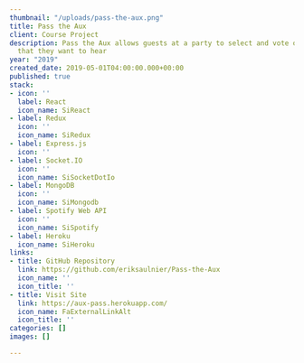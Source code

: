 ```yaml
---
thumbnail: "/uploads/pass-the-aux.png"
title: Pass the Aux
client: Course Project
description: Pass the Aux allows guests at a party to select and vote on the music
  that they want to hear
year: "2019"
created_date: 2019-05-01T04:00:00.000+00:00
published: true
stack:
- icon: ''
  label: React
  icon_name: SiReact
- label: Redux
  icon: ''
  icon_name: SiRedux
- label: Express.js
  icon: ''
- label: Socket.IO
  icon: ''
  icon_name: SiSocketDotIo
- label: MongoDB
  icon: ''
  icon_name: SiMongodb
- label: Spotify Web API
  icon: ''
  icon_name: SiSpotify
- label: Heroku
  icon_name: SiHeroku
links:
- title: GitHub Repository
  link: https://github.com/eriksaulnier/Pass-the-Aux
  icon_name: ''
  icon_title: ''
- title: Visit Site
  link: https://aux-pass.herokuapp.com/
  icon_name: FaExternalLinkAlt
  icon_title: ''
categories: []
images: []

---
```

